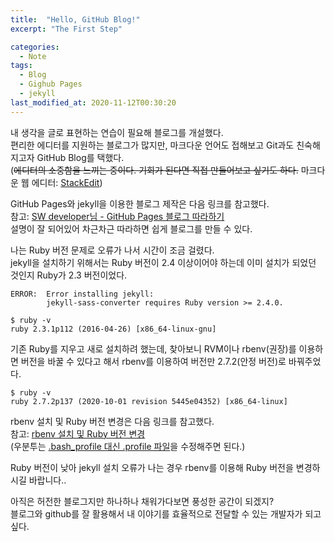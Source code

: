 ```yaml
---
title:  "Hello, GitHub Blog!"
excerpt: "The First Step"

categories:
  - Note
tags:
  - Blog
  - Gighub Pages
  - jekyll
last_modified_at: 2020-11-12T00:30:20
---
```

내 생각을 글로 표현하는 연습이 필요해 블로그를 개설했다.  
편리한 에디터를 지원하는 블로그가 많지만, 마크다운 언어도 접해보고 Git과도 친숙해지고자 GitHub Blog를 택했다.  
(~~에디터의 소중함을 느끼는 중이다. 기회가 된다면 직접 만들어보고 싶기도 하다.~~ 마크다운 웹 에디터: [StackEdit](https://stackedit.io))

GitHub Pages와 jekyll을 이용한 블로그 제작은 다음 링크를 참고했다.  
참고: [SW developer님 - GitHub Pages 블로그 따라하기](https://devinlife.com/howto/)  
설명이 잘 되어있어 차근차근 따라하면 쉽게 블로그를 만들 수 있다.  
  
나는 Ruby 버전 문제로 오류가 나서 시간이 조금 걸렸다.  
jekyll을 설치하기 위해서는 Ruby 버전이 2.4 이상이어야 하는데 이미 설치가 되었던 것인지 Ruby가 2.3 버전이었다.  
<!-- ![](https://ugkang3.github.io/assets/images/jekyll_install_error.png){: .align-center} -->
<!-- ![](https://ugkang3.github.io/assets/images/ruby_version.png){: .align-center} -->
```console
ERROR:  Error installing jekyll:
        jekyll-sass-converter requires Ruby version >= 2.4.0.
```
```console
$ ruby -v
ruby 2.3.1p112 (2016-04-26) [x86_64-linux-gnu] 
```

기존 Ruby를 지우고 새로 설치하려 했는데, 찾아보니 RVM이나 rbenv(권장)를 이용하면 버전을 바꿀 수 있다고 해서 rbenv를 이용하여 버전만 2.7.2(안정 버전)로 바꿔주었다.  
```console
$ ruby -v
ruby 2.7.2p137 (2020-10-01 revision 5445e04352) [x86_64-linux]
```
  
rbenv 설치 및 Ruby 버전 변경은 다음 링크를 참고했다.  
참고: [rbenv 설치 및 Ruby 버전 변경](https://www.railsguidebook.com/contents/rbenv.html)  
(우분투는 [.bash_profile 대신 .profile 파일](https://wookiist.tistory.com/60)을 수정해주면 된다.)  

Ruby 버전이 낮아 jekyll 설치 오류가 나는 경우 rbenv를 이용해 Ruby 버전을 변경하시길 바랍니다..  
<!--   
YFM에서 정의한 제목을 이중 괄호 구문으로 본문에 추가할 수 있다.  
이 글의 제목은 {{ page.title }}이고  
마지막으로 수정된 시간은 {{ page.last_modified_at }}이다.   -->
  
아직은 허전한 블로그지만 하나하나 채워가다보면 풍성한 공간이 되겠지?  
블로그와 github를 잘 활용해서 내 이야기를 효율적으로 전달할 수 있는 개발자가 되고 싶다.  